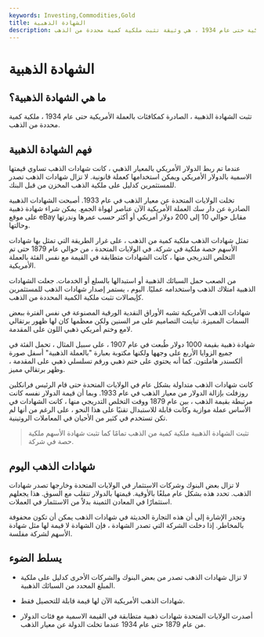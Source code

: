 ```yaml
---
keywords: Investing,Commodities,Gold
title: الشهادة الذهبية
description: الشهادة الذهبية ، الصادرة كمكافئات بالعملة الأمريكية حتى عام 1934 ، هي وثيقة تثبت ملكية كمية محددة من الذهب.
---
```


# الشهادة الذهبية
## ما هي الشهادة الذهبية؟

تثبت الشهادة الذهبية ، الصادرة كمكافئات بالعملة الأمريكية حتى عام 1934 ، ملكية كمية محددة من الذهب.

## فهم الشهادة الذهبية

عندما تم ربط الدولار الأمريكي بالمعيار الذهبي ، كانت شهادات الذهب تساوي قيمتها الاسمية بالدولار الأمريكي ويمكن استخدامها كعملة قانونية. لا تزال شهادات الذهب تصدر للمستثمرين كدليل على ملكية الذهب المخزن من قبل البنك.

تخلت الولايات المتحدة عن معيار الذهب في عام 1933. أصبحت الشهادات الذهبية الصادرة عن دار سك العملة الأمريكية الآن عناصر لهواة الجمع. يمكن شراء شهادة ذهبية على موقع eBay مقابل حوالي 10 إلى 200 دولار أمريكي أو أكثر حسب عمرها وندرتها وحالتها.

تمثل شهادات الذهب ملكية كمية من الذهب ، على غرار الطريقة التي تمثل بها شهادات الأسهم حصة ملكية في شركة. في الولايات المتحدة ، من حوالي عام 1879 حتى تم التخلص التدريجي منها ، كانت الشهادات متطابقة في القيمة مع نفس الفئة بالعملة الأمريكية.

من الصعب حمل السبائك الذهبية أو استبدالها بالسلع أو الخدمات. جعلت الشهادات الذهبية امتلاك الذهب واستخدامه عمليًا. اليوم ، يستمر إصدار شهادات الذهب للمستثمرين كإيصالات تثبت ملكية الكمية المحددة من الذهب.

شهادات الذهب الأمريكية تشبه الأوراق النقدية الورقية المصنوعة في نفس الفترة ببعض السمات المميزة. تباينت التصاميم على مر السنين ولكن معظمها كان لها ظهور برتقالي لامع وختم أمريكي ذهبي اللون على المقدمة.

شهادة ذهبية بقيمة 1000 دولار طُبعت في عام 1907 ، على سبيل المثال ، تحمل الفئة في جميع الزوايا الأربع على وجهها ولكنها مكتوبة بعبارة "بالعملة الذهبية" أسفل صورة ألكسندر هاملتون. كما أنه يحتوي على ختم ذهبي ورقم تسلسلي ذهبي على المقدمة ، وظهر برتقالي مميز.

كانت شهادات الذهب متداولة بشكل عام في الولايات المتحدة حتى قام الرئيس فرانكلين روزفلت بإزالة الدولار من معيار الذهب في عام 1933. وبما أن قيمة الدولار نفسه كانت مرتبطة بقيمة الذهب ، بين عام 1879 ووقت التخلص التدريجي منها ، كانت الشهادات في الأساس عملة موازية وكانت قابلة للاستبدال تقنيًا على هذا النحو ، على الرغم من أنها لم تكن تستخدم في كثير من الأحيان في المعاملات الروتينية.

> تثبت الشهادة الذهبية ملكية كمية من الذهب تمامًا كما تثبت شهادة الأسهم ملكية حصة في شركة.

>

## شهادات الذهب اليوم

لا تزال بعض البنوك وشركات الاستثمار في الولايات المتحدة وخارجها تصدر شهادات الذهب. تحدد هذه بشكل عام مبلغًا بالأوقية. قيمتها بالدولار تتقلب مع السوق. هذا يجعلهم استثمارًا في المعادن الثمينة بدلاً من الاستثمار في العملات.

وتجدر الإشارة إلى أن هذه التجارة الحديثة في شهادات الذهب يمكن أن تكون محفوفة بالمخاطر. إذا دخلت الشركة التي تصدر الشهادة ، فإن الشهادة لا قيمة لها مثل شهادة الأسهم لشركة مفلسة.

## يسلط الضوء

- لا تزال شهادات الذهب تصدر من بعض البنوك والشركات الأخرى كدليل على ملكية المبلغ المحدد من السبائك الذهبية.

- شهادات الذهب الأمريكية الآن لها قيمة قابلة للتحصيل فقط.

- أصدرت الولايات المتحدة شهادات ذهبية متطابقة في القيمة الاسمية مع فئات الدولار من عام 1879 حتى عام 1934 عندما تخلت الدولة عن معيار الذهب.

